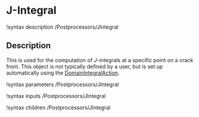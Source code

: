 # J-Integral
!syntax description /Postprocessors/JIntegral

## Description
This is used for the computation of $J$-integrals at a specific point on a crack front. This object is not typically defined by a user, but is set up automatically using the [DomainIntegralAction](/DomainIntegralAction.md).

!syntax parameters /Postprocessors/JIntegral

!syntax inputs /Postprocessors/JIntegral

!syntax children /Postprocessors/JIntegral
